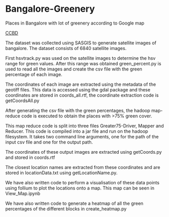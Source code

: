 # Bangalore-Greenery
Places in Bangalore with lot of greenery according to Google map

[CCBD](https://drive.google.com/drive/folders/1YK8cPM2ofDmusMXaA0jyx9KHpfJb79Rx?usp=sharing)


The dataset was collected using SASGIS to generate satellite images of bangalore. The dataset consists of 6840 satellite images.


First hsvtrack.py was used on the satellite images to determine the hsv range for green values. After this range was obtained green_percent.py is used to read all the images and create the csv file with the green percentage of each image.

The coordinates of each image are extracted using the metadata of the geotiff files. This data is accessed using the gdal package and these coordinates are stored in coords_all.rtf, the coordinate extraction code is getCoordsAll.py

After generating the csv file with the green percentages, the hadoop map-reduce code is executed to obtain the places with >75% green cover.

This map reduce code is split into three files Greater75-Driver, Mapper and Reducer. This code is compiled into a jar file and run on the hadoop filesystem. It takes two command line arguments, one for the path of the input csv file and one for the output path.

The coordinates of these output images are extracted using getCoords.py and stored in coords.rtf

The closest location names are extracted from these coordinates and are stored in locationData.txt using getLocationName.py.

We have also written code to perform a visualisation of these data points using follium to plot the locations onto a map. This map can be seen in View_Map.ipynb

We have also written code to generate a heatmap of all the green percentages of the different blocks in create_heatmap.py


